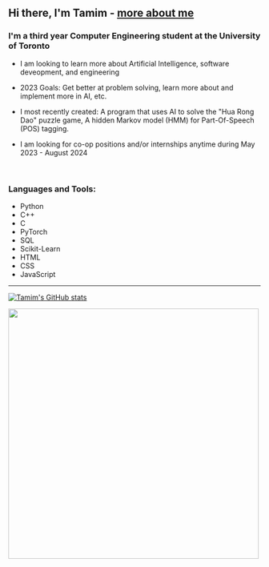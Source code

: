 ## Hi there, I'm Tamim - [more about me][website]

### I'm a third year Computer Engineering student at the University of Toronto
- I am looking to learn more about Artificial Intelligence, software deveopment, and engineering 
- 2023 Goals: Get better at problem solving, learn more about and implement more in AI, etc.

- I most recently created: A program that uses AI to solve the "Hua Rong Dao" puzzle game, A hidden Markov model (HMM) for Part-Of-Speech (POS) tagging.
- I am looking for co-op positions and/or internships anytime during May 2023  -  August 2024  

<br />

### Languages and Tools:
- Python
- C++
- C
- PyTorch
- SQL
- Scikit-Learn
- HTML  
- CSS 
- JavaScript

---
[![Tamim's GitHub stats](https://github-readme-stats.vercel.app/api?username=Tamim1236)](https://github.com/anuraghazra/github-readme-stats)

<img src="https://wakatime.com/share/@462c5d36-a0f9-4ab0-8750-3eb2c3418696/ce715228-4eca-439b-a7fc-8da3a5af8337.svg" height = "500" width = "500" />



[website]: https://www.linkedin.com/in/tamim-hasan-4b6432250/
